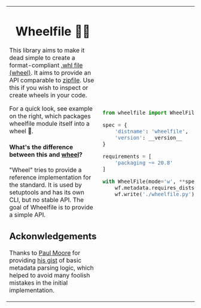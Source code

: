 

<table style="border: none">
<tr style="border: none">
<td style="border: none">
<h1 style='border-bottom-style: none' align="center"> Wheelfile
🔪🧀</h1>

This library aims to make it dead simple to create a format-compliant [.whl
file (wheel)](https://pythonwheels.com/). It aims to provide an API comparable
to [zipfile](https://docs.python.org/3/library/zipfile.html). Use this if you
wish to inspect or create wheels in your code.

For a quick look, see example on the right, which packages wheelfile
module itself into a wheel 🤸.

#### What's the difference between this and [wheel](https://pypi.org/project/wheel/)?

"Wheel" tries to provide a reference implementation for the standard. It is used
by setuptools and has its own CLI, but no stable API. The goal of Wheelfile is
to provide a simple API.

## Ackonwledgements

Thanks to [Paul Moore](https://github.com/pfmoore) for providing
[his gist](https://gist.github.com/pfmoore/20f3654ca33f8b14f0fcb6dfa1a6b469)
of basic metadata parsing logic, which helped to avoid many foolish mistakes
in the initial implementation.

</td>
<td style="border: none">

```py
from wheelfile import WheelFile, __version__

spec = {
    'distname': 'wheelfile',
    'version': __version__
}

requirements = [
    'packaging ~= 20.8'
]

with WheelFile(mode='w', **spec) as wf:
    wf.metadata.requires_dists = requirements
    wf.write('./wheelfile.py')

```

</td>
</tr>
